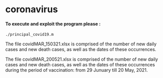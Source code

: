 # coronavirus

#### To execute and exploit the program please :
````
./principal_covid19.m
````

The file covidMAR_150321.xlsx is comprised of the number of new daily cases and new death cases, as well as the dates of these occurrences. 

The file covidMAR_200521.xlsx is comprised of the number of new daily cases and new death cases, as well as the dates of these occurrences during the period of vaccination: from 29 Junuary  till 20 May, 2021.

